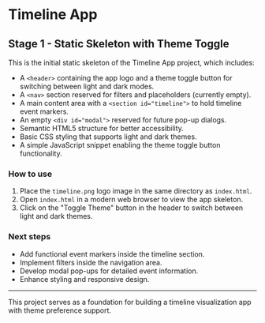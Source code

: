 # Timeline App

## Stage 1 - Static Skeleton with Theme Toggle

This is the initial static skeleton of the Timeline App project, which includes:

- A `<header>` containing the app logo and a theme toggle button for switching between light and dark modes.
- A `<nav>` section reserved for filters and placeholders (currently empty).
- A main content area with a `<section id="timeline">` to hold timeline event markers.
- An empty `<div id="modal">` reserved for future pop-up dialogs.
- Semantic HTML5 structure for better accessibility.
- Basic CSS styling that supports light and dark themes.
- A simple JavaScript snippet enabling the theme toggle button functionality.

### How to use

1. Place the `timeline.png` logo image in the same directory as `index.html`.
2. Open `index.html` in a modern web browser to view the app skeleton.
3. Click on the "Toggle Theme" button in the header to switch between light and dark themes.

### Next steps

- Add functional event markers inside the timeline section.
- Implement filters inside the navigation area.
- Develop modal pop-ups for detailed event information.
- Enhance styling and responsive design.

---

This project serves as a foundation for building a timeline visualization app with theme preference support.
